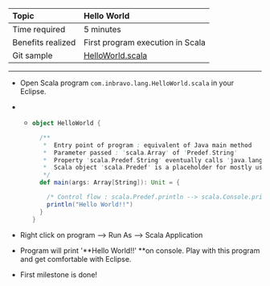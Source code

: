 | Topic | Hello World |
| :--- | :--- |
| Time required | 5 minutes |
| Benefits realized | First program execution in Scala |
| Git sample | [HelloWorld.scala](https://github.com/inbravo/scala-src/blob/master/src/main/scala/com/inbravo/lang/HelloWorld.scala) |

---

* Open Scala program `com.inbravo.lang.HelloWorld.scala` in your Eclipse. 
* * ```scala
    object HelloWorld {

      /**
       *  Entry point of program : equivalent of Java main method
       *  Parameter passed : 'scala.Array' of 'Predef.String'
       *  Property 'scala.Predef.String' eventually calls 'java.lang.String'
       *  Scala object 'scala.Predef' is a placeholder for mostly used Scala classes
       */
      def main(args: Array[String]): Unit = {

        /* Control flow : scala.Predef.println --> scala.Console.println --> java.io.PrintStream.println */
        println("Hello World!!")
      }
    }    
    ```
* Right click on program --&gt; Run As --&gt; Scala Application

* Program will print '**Hello World!!' **on console. Play with this program and get comfortable with Eclipse.

* First milestone is done!



